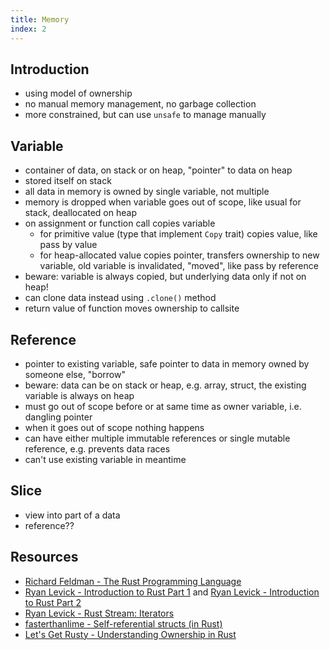 ```yaml
---
title: Memory
index: 2
---
```


## Introduction

- using model of ownership
- no manual memory management, no garbage collection
- more constrained, but can use `unsafe` to manage manually

## Variable

- container of data, on stack or on heap, "pointer" to data on heap
- stored itself on stack
- all data in memory is owned by single variable, not multiple
- memory is dropped when variable goes out of scope, like usual for stack, deallocated on heap
- on assignment or function call copies variable
  - for primitive value (type that implement `Copy` trait) copies value, like pass by value
  - for heap-allocated value copies pointer, transfers ownership to new variable, old variable is invalidated, "moved", like pass by reference
- beware: variable is always copied, but underlying data only if not on heap!
- can clone data instead using `.clone()` method
- return value of function moves ownership to callsite

## Reference

- pointer to existing variable, safe pointer to data in memory owned by someone else, "borrow"
- beware: data can be on stack or heap, e.g. array, struct, the existing variable is always on heap
- must go out of scope before or at same time as owner variable, i.e. dangling pointer
- when it goes out of scope nothing happens
- can have either multiple immutable references or single mutable reference, e.g. prevents data races
- can't use existing variable in meantime

## Slice

- view into part of a data
- reference??

## Resources

- [Richard Feldman - The Rust Programming Language](https://frontendmasters.com/courses/rust/)
- [Ryan Levick - Introduction to Rust Part 1](https://youtube.com/watch?v=WnWGO-tLtLA) and [Ryan Levick - Introduction to Rust Part 2](https://youtube.com/watch?v=lLWchWTUFOQ)
- [Ryan Levick - Rust Stream: Iterators](https://youtube.com/watch?v=7I11degAElQ)
- [fasterthanlime - Self-referential structs (in Rust)](https://youtube.com/watch?v=xNrglKGi-7o)
- [Let's Get Rusty - Understanding Ownership in Rust](https://youtube.com/watch?v=VFIOSWy93H0&list=PLai5B987bZ9CoVR-QEIN9foz4QCJ0H2Y8&index=4)